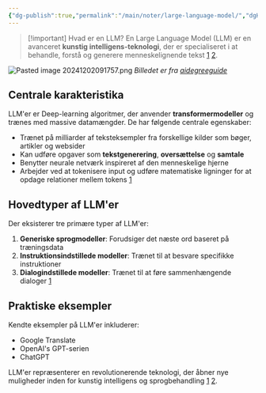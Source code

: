 ```yaml
---
{"dg-publish":true,"permalink":"/main/noter/large-language-model/","dgHomeLink":"false","dgShowBacklinks":"false","dgShowLocalGraph":"false","dgShowFileTree":"false","dgEnableSearch":"false","dgShowToc":"false","created":"2024-12-02T09:15:36.544+01:00"}
---
```



> [!important] Hvad er en LLM?
> En Large Language Model (LLM) er en avanceret **kunstig intelligens-teknologi**, der er specialiseret i at behandle, forstå og generere menneskelignende tekst [1](https://aibi.dk/hvad-er-llm.ai) [2](https://da.shaip.com/blog/what-does-large-language-model-llm-mean/).

![Pasted image 20241202091757.png](/img/user/Main/Images/Pasted%20image%2020241202091757.png)
*Billedet er fra [aidegreeguide](https://aidegreeguide.com/deep-learning/)*
## Centrale karakteristika

LLM'er er Deep-learning algoritmer, der anvender **transformermodeller** og trænes med massive datamængder. De har følgende centrale egenskaber:

- Trænet på milliarder af teksteksempler fra forskellige kilder som bøger, artikler og websider
- Kan udføre opgaver som **tekstgenerering**, **oversættelse** og **samtale**
- Benytter neurale netværk inspireret af den menneskelige hjerne
- Arbejder ved at tokenisere input og udføre matematiske ligninger for at opdage relationer mellem tokens [1](https://aibi.dk/hvad-er-llm.ai)

## Hovedtyper af LLM'er

Der eksisterer tre primære typer af LLM'er:

1. **Generiske sprogmodeller**: Forudsiger det næste ord baseret på træningsdata
2. **Instruktionsindstillede modeller**: Trænet til at besvare specifikke instruktioner
3. **Dialogindstillede modeller**: Trænet til at føre sammenhængende dialoger [1](https://aibi.dk/hvad-er-llm.ai)

## Praktiske eksempler

Kendte eksempler på LLM'er inkluderer:

- Google Translate
- OpenAI's GPT-serien
- ChatGPT

LLM'er repræsenterer en revolutionerende teknologi, der åbner nye muligheder inden for kunstig intelligens og sprogbehandling [1](https://aibi.dk/hvad-er-llm.ai) [2](https://da.shaip.com/blog/what-does-large-language-model-llm-mean/).